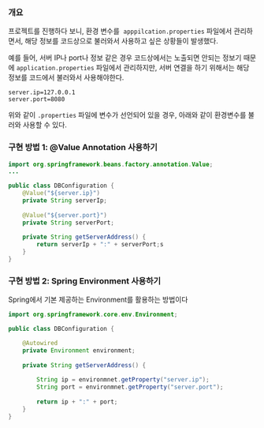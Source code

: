 
### 개요

프로젝트를 진행하다 보니, 환경 변수를  `apppilcation.properties` 파일에서 관리하면서, 해당 정보를 코드상으로 불러와서 사용하고 싶은 상황들이 발생했다.

예를 들어, 서버 IP나 port나 정보 같은 경우 코드상에서는 노출되면 안되는 정보기 때문에 `application.properties` 파일에서 관리하지만, 서버 연결을 하기 위해서는 해당 정보를 코드에서 불러와서 사용해야한다.

```properties
server.ip=127.0.0.1
server.port=8080
```


위와 같이 `.properties` 파일에 변수가 선언되어 있을 경우, 아래와 같이 환경변수를 불러와 사용할 수 있다.

### 구현 방법 1: @Value Annotation 사용하기

```java
import org.springframework.beans.factory.annotation.Value;
...

public class DBConfiguration {
	@Value("${server.ip}")
	private String serverIp;
	
	@Value("${server.port}")
	private String serverPort;
	
	private String getServerAddress() {
		return serverIp + ":" + serverPort;s
	}
}

```

### 구현 방법 2: Spring Environment 사용하기

Spring에서 기본 제공하는 Environment를 활용하는 방법이다

```java
import org.springframework.core.env.Environment;

public class DBConfiguration {

	@Autowired
	private Environment environment;
	
	private String getServerAddress() {
	
		String ip = environmnet.getProperty("server.ip");
		String port = environmnet.getProperty("server.port");
		
		return ip + ":" + port;
	}
}

```

